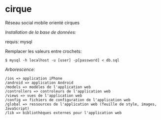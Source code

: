 cirque
======

Réseau social mobile orienté cirques

_Installation de la base de données:_

requis: mysql

Remplacer les valeurs entre crochets:

``$ mysql -h localhost -u [user] -p[password] < db.sql``

_Arborescence:_
	
	/ios => application iPhone
	/android => application Android
	/models => modèles de l'application web
	/controllers => controleurs de l'application web
	/views => vues de l'application web
	/config => fichiers de configuration de l'application web
	/global => ressources de l'application web (feuille de style, images, JavaScript)
	/lib => bibliothèques externes pour l'application web
